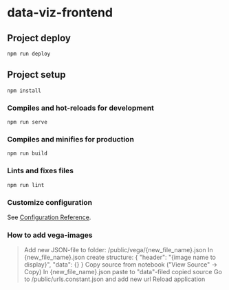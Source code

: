 # data-viz-frontend

## Project deploy 
```
npm run deploy
```

## Project setup
```
npm install
```

### Compiles and hot-reloads for development
```
npm run serve
```

### Compiles and minifies for production
```
npm run build
```

### Lints and fixes files
```
npm run lint
```

### Customize configuration
See [Configuration Reference](https://cli.vuejs.org/config/).

### How to add vega-images
> Add new JSON-file to folder: /public/vega/{new_file_name}.json
> In {new_file_name}.json create structure: { "header": "{image name to display}", "data": {} }
> Copy source from notebook ("View Source" -> Copy)
> In {new_file_name}.json paste to "data"-filed copied source
> Go to /public/urls.constant.json and add new url
> Reload application